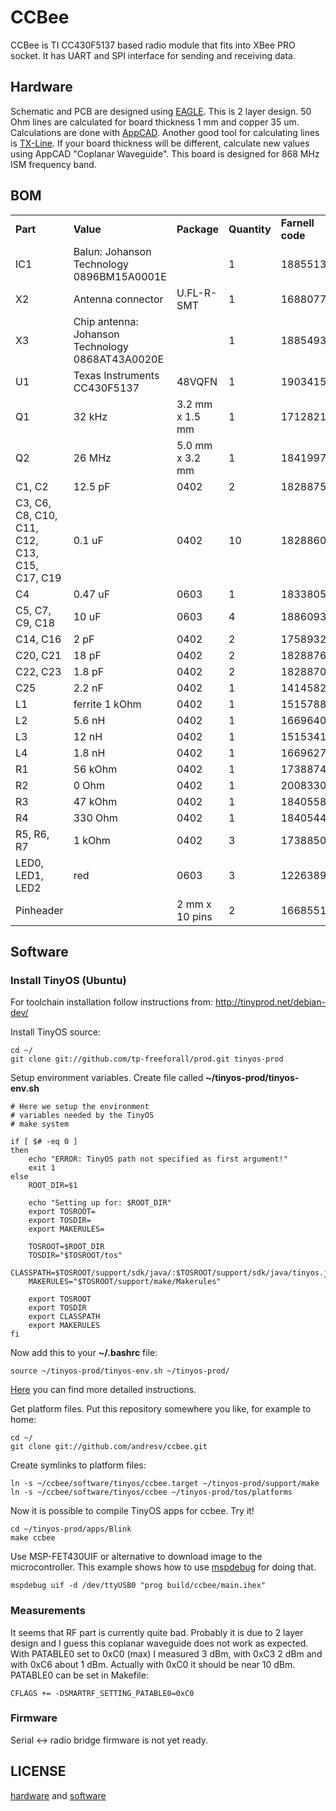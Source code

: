 # CCBee

CCBee is TI CC430F5137 based radio module that fits into XBee PRO socket.
It has UART and SPI interface for sending and receiving data.

## Hardware

Schematic and PCB are designed using [EAGLE](http://www.cadsoftusa.com/). This is 2 layer design. 50 Ohm lines are calculated for board thickness 1 mm and copper 35 um.
Calculations are done with [AppCAD](http://www.hp.woodshot.com/appcad/version302/setup.exe). Another good tool for calculating lines is [TX-Line](http://web.awrcorp.com/Usa/Products/Optional-Products/TX-Line/).
If your board thickness will be different, calculate new values using AppCAD "Coplanar Waveguide".
This board is designed for 868 MHz ISM frequency band.

## BOM

<table>
    <tr>
        <td><b>Part</b></td> <td><b>Value</b></td> <td><b>Package</b></td> <td><b>Quantity</b></td> <td><b>Farnell code</b></td>
    </tr>
    <tr>
        <td>IC1</td> <td>Balun: Johanson Technology 0896BM15A0001E</td> <td></td> <td>1</td> <td>1885513</td>
    </tr>
    <tr>
        <td>X2</td> <td>Antenna connector</td> <td>U.FL-R-SMT</td> <td>1</td> <td>1688077</td>
    </tr>
    <tr>
        <td>X3</td> <td>Chip antenna: Johanson Technology 0868AT43A0020E</td> <td></td> <td>1</td> <td>1885493</td>
    </tr>
    <tr>
        <td>U1</td> <td>Texas Instruments CC430F5137</td> <td>48VQFN</td> <td>1</td> <td>1903415</td>
    </tr>
    <tr>
        <td>Q1</td> <td>32 kHz</td> <td>3.2 mm x 1.5 mm</td> <td>1</td> <td>1712821</td>
    </tr>
    <tr>
        <td>Q2</td> <td>26 MHz</td> <td>5.0 mm x 3.2 mm</td> <td>1</td> <td>1841997</td>
    </tr>
    <tr>
        <td>C1, C2</td> <td>12.5 pF</td> <td>0402</td> <td>2</td> <td>1828875</td>
    </tr>
    <tr>
        <td>C3, C6, C8, C10, C11, C12, C13, C15, C17, C19</td> <td>0.1 uF</td> <td>0402</td> <td>10</td> <td>1828860</td>
    </tr>
    <tr>
        <td>C4</td> <td>0.47 uF</td> <td>0603</td> <td>1</td> <td>1833805</td>
    </tr>
    <tr>
        <td>C5, C7, C9, C18</td> <td>10 uF</td> <td>0603</td> <td>4</td> <td>1886093</td>
    </tr>
    <tr>
        <td>C14, C16</td> <td>2 pF</td> <td>0402</td> <td>2</td> <td>1758932</td>
    </tr>
    <tr>
        <td>C20, C21</td> <td>18 pF</td> <td>0402</td> <td>2</td> <td>1828876</td>
    </tr>
    <tr>
        <td>C22, C23</td> <td>1.8 pF</td> <td>0402</td> <td>2</td> <td>1828870</td>
    </tr>
    <tr>
        <td>C25</td> <td>2.2 nF</td> <td>0402</td> <td>1</td> <td>1414582</td>
    </tr>
    <tr>
        <td>L1</td> <td>ferrite 1 kOhm</td> <td>0402</td> <td>1</td> <td>1515788</td>
    </tr>
    <tr>
        <td>L2</td> <td>5.6 nH</td> <td>0402</td> <td>1</td> <td>1669640</td>
    </tr>
    <tr>
        <td>L3</td> <td>12 nH</td> <td>0402</td> <td>1</td> <td>1515341</td>
    </tr>
    <tr>
        <td>L4</td> <td>1.8 nH</td> <td>0402</td> <td>1</td> <td>1669627</td>
    </tr>
    <tr>
        <td>R1</td> <td>56 kOhm</td> <td>0402</td> <td>1</td> <td>1738874</td>
    </tr>
    <tr>
        <td>R2</td> <td>0 Ohm</td> <td>0402</td> <td>1</td> <td>2008330</td>
    </tr>
    <tr>
        <td>R3</td> <td>47 kOhm</td> <td>0402</td> <td>1</td> <td>1840558</td>
    </tr>
    <tr>
        <td>R4</td> <td>330 Ohm</td> <td>0402</td> <td>1</td> <td>1840544</td>
    </tr>
    <tr>
        <td>R5, R6, R7</td> <td>1 kOhm</td> <td>0402</td> <td>3</td> <td>1738850</td>
    </tr>
    <tr>
        <td>LED0, LED1, LED2</td> <td>red</td> <td>0603</td> <td>3</td> <td>1226389</td>
    </tr>
    <tr>
        <td>Pinheader</td> <td></td> <td>2 mm x 10 pins</td> <td>2</td> <td>1668551</td>
    </tr>
</table>

## Software

### Install TinyOS (Ubuntu)

For toolchain installation follow instructions from: http://tinyprod.net/debian-dev/
    
Install TinyOS source:

    cd ~/
    git clone git://github.com/tp-freeforall/prod.git tinyos-prod

Setup environment variables. Create file called **~/tinyos-prod/tinyos-env.sh**

```shell
# Here we setup the environment
# variables needed by the TinyOS 
# make system

if [ $# -eq 0 ]
then
    echo "ERROR: TinyOS path not specified as first argument!"
    exit 1
else
    ROOT_DIR=$1

    echo "Setting up for: $ROOT_DIR"
    export TOSROOT=
    export TOSDIR=
    export MAKERULES=

    TOSROOT=$ROOT_DIR
    TOSDIR="$TOSROOT/tos"
    CLASSPATH=$TOSROOT/support/sdk/java/:$TOSROOT/support/sdk/java/tinyos.jar:.:$CLASSPATH
    MAKERULES="$TOSROOT/support/make/Makerules"

    export TOSROOT
    export TOSDIR
    export CLASSPATH
    export MAKERULES
fi
```

Now add this to your **~/.bashrc** file:

    source ~/tinyos-prod/tinyos-env.sh ~/tinyos-prod/

[Here](https://github.com/tp-freeforall/prod/blob/msp430-int/00b_Development_Environment) you can find more detailed instructions.

Get platform files. Put this repository somewhere you like, for example to home:
    
    cd ~/
    git clone git://github.com/andresv/ccbee.git

Create symlinks to platform files:

    ln -s ~/ccbee/software/tinyos/ccbee.target ~/tinyos-prod/support/make
    ln -s ~/ccbee/software/tinyos/ccbee ~/tinyos-prod/tos/platforms

Now it is possible to compile TinyOS apps for ccbee. Try it!

    cd ~/tinyos-prod/apps/Blink
    make ccbee

Use MSP-FET430UIF or alternative to download image to the microcontroller. This example shows how to use [mspdebug](http://mspdebug.sourceforge.net/) for doing that.

    mspdebug uif -d /dev/ttyUSB0 "prog build/ccbee/main.ihex"

### Measurements

It seems that RF part is currently quite bad. Probably it is due to 2 layer design and I guess this coplanar waveguide does not work as expected.
With PATABLE0 set to 0xC0 (max) I measured 3 dBm, with 0xC3 2 dBm and with 0xC6 about 1 dBm. Actually with 0xC0 it should be near 10 dBm.
PATABLE0 can be set in Makefile:

    CFLAGS += -DSMARTRF_SETTING_PATABLE0=0xC0

### Firmware

Serial <-> radio bridge firmware is not yet ready.

## LICENSE

[hardware](https://github.com/andresv/ccbee/blob/master/hardware/LICENSE.txt) and [software](https://github.com/andresv/ccbee/blob/master/software/LICENSE.txt) 
